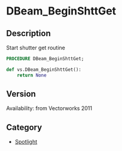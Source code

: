 # DBeam_BeginShttGet

## Description
Start shutter get routine

```pascal
PROCEDURE DBeam_BeginShttGet;
```

```python
def vs.DBeam_BeginShttGet():
    return None
```

## Version
Availability: from Vectorworks 2011

## Category
* [Spotlight](../Categories/Spotlight.md)
